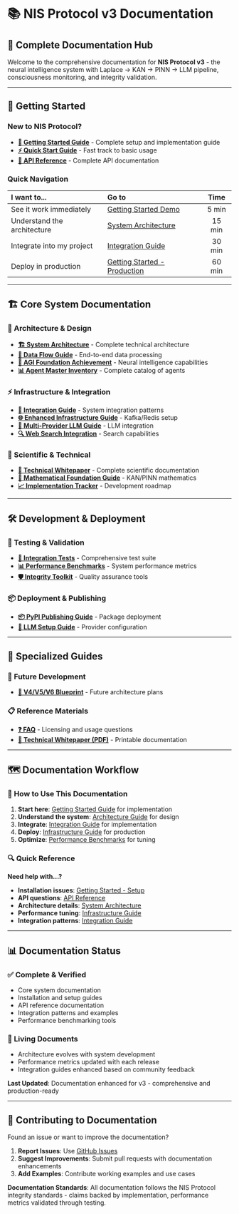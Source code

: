 # 📚 NIS Protocol v3 Documentation

## 🎯 **Complete Documentation Hub**

Welcome to the comprehensive documentation for **NIS Protocol v3** - the neural intelligence system with Laplace → KAN → PINN → LLM pipeline, consciousness monitoring, and integrity validation.

---

## 🚀 **Getting Started**

### **New to NIS Protocol?**
- **[📖 Getting Started Guide](GETTING_STARTED.md)** - Complete setup and implementation guide
- **[⚡ Quick Start Guide](Quick_Start_Guide.md)** - Fast track to basic usage  
- **[🔧 API Reference](API_Reference.md)** - Complete API documentation

### **Quick Navigation**
| **I want to...** | **Go to** | **Time** |
|:---|:---|:---:|
| See it work immediately | [Getting Started Demo](GETTING_STARTED.md#5-minute-demo) | 5 min |
| Understand the architecture | [System Architecture](ARCHITECTURE.md) | 15 min |
| Integrate into my project | [Integration Guide](INTEGRATION_GUIDE.md) | 30 min |
| Deploy in production | [Getting Started - Production](GETTING_STARTED.md#production-deployment) | 60 min |

---

## 🏗️ **Core System Documentation**

### **🧠 Architecture & Design**
- **[🏗️ System Architecture](ARCHITECTURE.md)** - Complete technical architecture
- **[🔄 Data Flow Guide](DATA_FLOW_GUIDE.md)** - End-to-end data processing  
- **[🧠 AGI Foundation Achievement](AGI_FOUNDATION_ACHIEVEMENT.md)** - Neural intelligence capabilities
- **[📊 Agent Master Inventory](NIS_V3_AGENT_MASTER_INVENTORY.md)** - Complete catalog of agents

### **⚡ Infrastructure & Integration**
- **[🔗 Integration Guide](INTEGRATION_GUIDE.md)** - System integration patterns
- **[🌐 Enhanced Infrastructure Guide](ENHANCED_KAFKA_REDIS_INTEGRATION_GUIDE.md)** - Kafka/Redis setup
- **[🤖 Multi-Provider LLM Guide](MULTI_PROVIDER_LLM_GUIDE.md)** - LLM integration
- **[🔍 Web Search Integration](web_search_integration.md)** - Search capabilities

### **🔬 Scientific & Technical**
- **[📖 Technical Whitepaper](NIS_Protocol_V3_Technical_Whitepaper.md)** - Complete scientific documentation
- **[🧮 Mathematical Foundation Guide](v3_MATHEMATICAL_VISUALIZATION_GUIDE.md)** - KAN/PINN mathematics
- **[📈 Implementation Tracker](V4_V5_V6_IMPLEMENTATION_TRACKER.md)** - Development roadmap

---

## 🛠️ **Development & Deployment**

### **🧪 Testing & Validation**
- **[🎯 Integration Tests](../tests/integration/)** - Comprehensive test suite
- **[📊 Performance Benchmarks](../benchmarks/)** - System performance metrics
- **[🛡️ Integrity Toolkit](../nis-integrity-toolkit/README.md)** - Quality assurance tools

### **📦 Deployment & Publishing**
- **[📦 PyPI Publishing Guide](PYPI_PUBLISHING_GUIDE.md)** - Package deployment
- **[🔧 LLM Setup Guide](LLM_SETUP_GUIDE.md)** - Provider configuration

---

## 🎯 **Specialized Guides**

### **🚀 Future Development**
- **[🌟 V4/V5/V6 Blueprint](NIS_PROTOCOL_V4_V5_V6_BLUEPRINT.md)** - Future architecture plans

### **📋 Reference Materials**
- **[❓ FAQ](../LICENSING_FAQ.md)** - Licensing and usage questions
- **[📜 Technical Whitepaper (PDF)](finalwhitepaper.pdf)** - Printable documentation

---

## 🗺️ **Documentation Workflow**

### **📖 How to Use This Documentation**

1. **Start here**: [Getting Started Guide](GETTING_STARTED.md) for implementation
2. **Understand the system**: [Architecture Guide](ARCHITECTURE.md) for design
3. **Integrate**: [Integration Guide](INTEGRATION_GUIDE.md) for implementation
4. **Deploy**: [Infrastructure Guide](ENHANCED_KAFKA_REDIS_INTEGRATION_GUIDE.md) for production
5. **Optimize**: [Performance Benchmarks](../benchmarks/) for tuning

### **🔍 Quick Reference**

**Need help with...?**
- **Installation issues**: [Getting Started - Setup](GETTING_STARTED.md#development-setup)
- **API questions**: [API Reference](API_Reference.md)
- **Architecture details**: [System Architecture](ARCHITECTURE.md)
- **Performance tuning**: [Infrastructure Guide](ENHANCED_KAFKA_REDIS_INTEGRATION_GUIDE.md)
- **Integration patterns**: [Integration Guide](INTEGRATION_GUIDE.md)

---

## 📊 **Documentation Status**

### **✅ Complete & Verified**
- Core system documentation
- Installation and setup guides
- API reference documentation
- Integration patterns and examples
- Performance benchmarking tools

### **🔄 Living Documents**
- Architecture evolves with system development
- Performance metrics updated with each release
- Integration guides enhanced based on community feedback

**Last Updated**: Documentation enhanced for v3 - comprehensive and production-ready

---

## 🤝 **Contributing to Documentation**

Found an issue or want to improve the documentation?

1. **Report Issues**: Use [GitHub Issues](https://github.com/Organica-Ai-Solutions/NIS_Protocol/issues)
2. **Suggest Improvements**: Submit pull requests with documentation enhancements
3. **Add Examples**: Contribute working examples and use cases

**Documentation Standards**: All documentation follows the NIS Protocol integrity standards - claims backed by implementation, performance metrics validated through testing. 